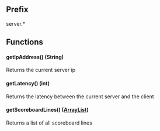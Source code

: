 ## Prefix
server.*

## Functions
#### getIpAddress() (String)
Returns the current server ip
#### getLatency() (int)
Returns the latency between the current server and the client
#### getScoreboardLines() ([ArrayList<String : line>](./data.md))
Returns a list of all scoreboard lines